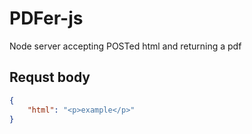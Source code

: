 # PDFer-js
Node server accepting POSTed html and returning a pdf

## Requst body

```json
{
    "html": "<p>example</p>"
}
```
